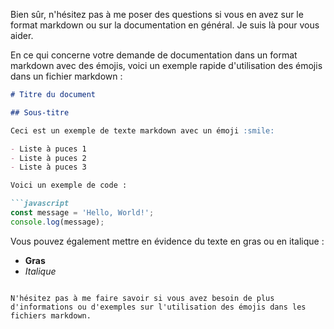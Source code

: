 Bien sûr, n'hésitez pas à me poser des questions si vous en avez sur le format markdown ou sur la documentation en général. Je suis là pour vous aider.

En ce qui concerne votre demande de documentation dans un format markdown avec des émojis, voici un exemple rapide d'utilisation des émojis dans un fichier markdown :

```markdown
# Titre du document

## Sous-titre

Ceci est un exemple de texte markdown avec un émoji :smile:

- Liste à puces 1
- Liste à puces 2
- Liste à puces 3

Voici un exemple de code :

```javascript
const message = 'Hello, World!';
console.log(message);
```

Vous pouvez également mettre en évidence du texte en gras ou en italique :

- **Gras**
- *Italique*

```

N'hésitez pas à me faire savoir si vous avez besoin de plus d'informations ou d'exemples sur l'utilisation des émojis dans les fichiers markdown.